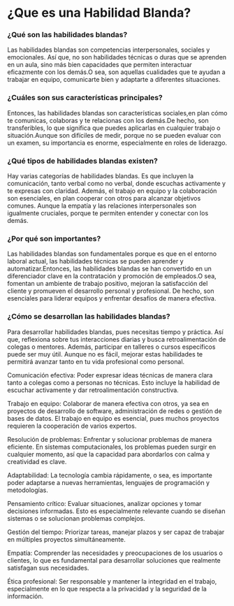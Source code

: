 # **¿Que es una Habilidad Blanda?**


### ¿Qué son las habilidades blandas?
Las habilidades blandas son competencias interpersonales, sociales y emocionales. Así que, no son habilidades técnicas o duras que se aprenden en un aula, sino más bien capacidades que permiten interactuar eficazmente con los demás.O sea, son aquellas cualidades que te ayudan a trabajar en equipo, comunicarte bien y adaptarte a diferentes situaciones.

### ¿Cuáles son sus características principales?
Entonces, las habilidades blandas son características sociales,en plan cómo te comunicas, colaboras y te relacionas con los demás.De hecho, son transferibles, lo que significa que puedes aplicarlas en cualquier trabajo o situación.Aunque son difíciles de medir, porque no se pueden evaluar con un examen, su importancia es enorme, especialmente en roles de liderazgo.

### ¿Qué tipos de habilidades blandas existen?
Hay varias categorías de habilidades blandas. Es que incluyen la comunicación, tanto verbal como no verbal, donde escuchas activamente y te expresas con claridad. Además, el trabajo en equipo y la colaboración son esenciales, en plan cooperar con otros para alcanzar objetivos comunes. Aunque la empatía y las relaciones interpersonales son igualmente cruciales, porque te permiten entender y conectar con los demás.

### ¿Por qué son importantes?
Las habilidades blandas son fundamentales porque es que en el entorno laboral actual, las habilidades técnicas se pueden aprender y automatizar.Entonces, las habilidades blandas se han convertido en un diferenciador clave en la contratación y promoción de empleados.O sea, fomentan un ambiente de trabajo positivo, mejoran la satisfacción del cliente y promueven el desarrollo personal y profesional. De hecho, son esenciales para liderar equipos y enfrentar desafíos de manera efectiva.

### ¿Cómo se desarrollan las habilidades blandas?
Para desarrollar habilidades blandas, pues necesitas tiempo y práctica. Así que, reflexiona sobre tus interacciones diarias y busca retroalimentación de colegas o mentores. Además, participar en talleres o cursos específicos puede ser muy útil. Aunque no es fácil, mejorar estas habilidades te permitirá avanzar tanto en tu vida profesional como personal.

Comunicación efectiva: Poder expresar ideas técnicas de manera clara tanto a colegas como a personas no técnicas. Esto incluye la habilidad de escuchar activamente y dar retroalimentación constructiva.

Trabajo en equipo: Colaborar de manera efectiva con otros, ya sea en proyectos de desarrollo de software, administración de redes o gestión de bases de datos. El trabajo en equipo es esencial, pues muchos proyectos requieren la cooperación de varios expertos.

Resolución de problemas: Enfrentar y solucionar problemas de manera eficiente. En sistemas computacionales, los problemas pueden surgir en cualquier momento, así que la capacidad para abordarlos con calma y creatividad es clave.

Adaptabilidad: La tecnología cambia rápidamente, o sea, es importante poder adaptarse a nuevas herramientas, lenguajes de programación y metodologías.

Pensamiento crítico: Evaluar situaciones, analizar opciones y tomar decisiones informadas. Esto es especialmente relevante cuando se diseñan sistemas o se solucionan problemas complejos.

Gestión del tiempo: Priorizar tareas, manejar plazos y ser capaz de trabajar en múltiples proyectos simultáneamente.

Empatía: Comprender las necesidades y preocupaciones de los usuarios o clientes, lo que es fundamental para desarrollar soluciones que realmente satisfagan sus necesidades.

Ética profesional: Ser responsable y mantener la integridad en el trabajo, especialmente en lo que respecta a la privacidad y la seguridad de la información.